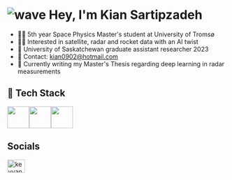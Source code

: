 # ![wave](https://user-images.githubusercontent.com/18350557/176309783-0785949b-9127-417c-8b55-ab5a4333674e.gif) Hey, I'm Kian Sartipzadeh


- 🧑‍💻 5th year Space Physics Master's student at University of Tromsø
- 👨‍💼 Interested in satellite, radar and rocket data with an AI twist
- 💼 University of Saskatchewan graduate assistant researcher 2023
- 📩 Contact: kian0902@hotmail.com
- 🧠 Currently writing my Master's Thesis regarding deep learning in radar measurements


## 🔧 Tech Stack

<img src="https://upload.wikimedia.org/wikipedia/commons/c/c3/Python-logo-notext.svg" width="50" height="50"><img src="https://upload.wikimedia.org/wikipedia/commons/1/10/PyTorch_logo_icon.svg" width="50" height="50"><img src="https://upload.wikimedia.org/wikipedia/commons/2/2d/Tensorflow_logo.svg" width="50" height="50">


<!--## 🔝 Top Languages-->

<!--![Top Languages](https://github-readme-stats.vercel.app/api/top-langs/?username=Keyvan0111&layout=compact&theme=dark&langs_count=10)-->

## Socials
<a href="https://www.linkedin.com/in/kian-sartipzadeh-341887278/" target="blank"><img align="center" src="https://raw.githubusercontent.com/rahuldkjain/github-profile-readme-generator/master/src/images/icons/Social/linked-in-alt.svg" alt="keyvan sadeghi" height="30" width="40" /></a>

